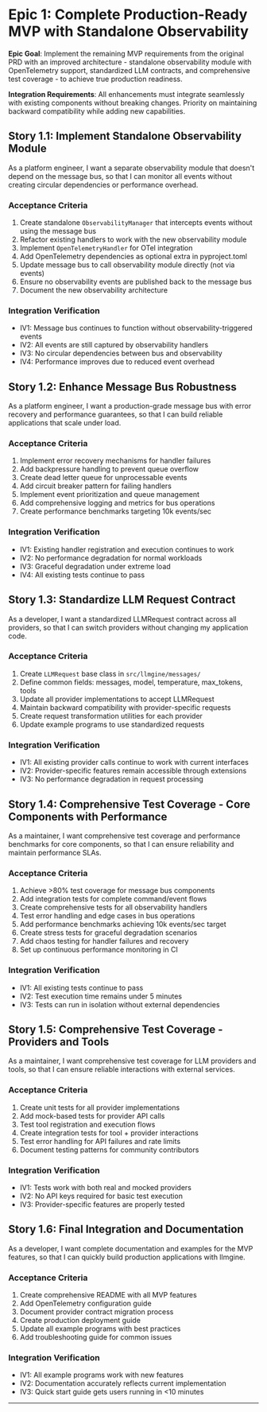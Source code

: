 # Epic 1: Complete Production-Ready MVP with Standalone Observability

**Epic Goal**: Implement the remaining MVP requirements from the original PRD with an improved architecture - standalone observability module with OpenTelemetry support, standardized LLM contracts, and comprehensive test coverage - to achieve true production readiness.

**Integration Requirements**: All enhancements must integrate seamlessly with existing components without breaking changes. Priority on maintaining backward compatibility while adding new capabilities.

## Story 1.1: Implement Standalone Observability Module

As a platform engineer,
I want a separate observability module that doesn't depend on the message bus,
so that I can monitor all events without creating circular dependencies or performance overhead.

### Acceptance Criteria
1. Create standalone `ObservabilityManager` that intercepts events without using the message bus
2. Refactor existing handlers to work with the new observability module
3. Implement `OpenTelemetryHandler` for OTel integration
4. Add OpenTelemetry dependencies as optional extra in pyproject.toml
5. Update message bus to call observability module directly (not via events)
6. Ensure no observability events are published back to the message bus
7. Document the new observability architecture

### Integration Verification
- IV1: Message bus continues to function without observability-triggered events
- IV2: All events are still captured by observability handlers
- IV3: No circular dependencies between bus and observability
- IV4: Performance improves due to reduced event overhead

## Story 1.2: Enhance Message Bus Robustness

As a platform engineer,
I want a production-grade message bus with error recovery and performance guarantees,
so that I can build reliable applications that scale under load.

### Acceptance Criteria
1. Implement error recovery mechanisms for handler failures
2. Add backpressure handling to prevent queue overflow
3. Create dead letter queue for unprocessable events
4. Add circuit breaker pattern for failing handlers
5. Implement event prioritization and queue management
6. Add comprehensive logging and metrics for bus operations
7. Create performance benchmarks targeting 10k events/sec

### Integration Verification
- IV1: Existing handler registration and execution continues to work
- IV2: No performance degradation for normal workloads
- IV3: Graceful degradation under extreme load
- IV4: All existing tests continue to pass

## Story 1.3: Standardize LLM Request Contract

As a developer,
I want a standardized LLMRequest contract across all providers,
so that I can switch providers without changing my application code.

### Acceptance Criteria
1. Create `LLMRequest` base class in `src/llmgine/messages/`
2. Define common fields: messages, model, temperature, max_tokens, tools
3. Update all provider implementations to accept LLMRequest
4. Maintain backward compatibility with provider-specific requests
5. Create request transformation utilities for each provider
6. Update example programs to use standardized requests

### Integration Verification
- IV1: All existing provider calls continue to work with current interfaces
- IV2: Provider-specific features remain accessible through extensions
- IV3: No performance degradation in request processing

## Story 1.4: Comprehensive Test Coverage - Core Components with Performance

As a maintainer,
I want comprehensive test coverage and performance benchmarks for core components,
so that I can ensure reliability and maintain performance SLAs.

### Acceptance Criteria
1. Achieve >80% test coverage for message bus components
2. Add integration tests for complete command/event flows
3. Create comprehensive tests for all observability handlers
4. Test error handling and edge cases in bus operations
5. Add performance benchmarks achieving 10k events/sec target
6. Create stress tests for graceful degradation scenarios
7. Add chaos testing for handler failures and recovery
8. Set up continuous performance monitoring in CI

### Integration Verification
- IV1: All existing tests continue to pass
- IV2: Test execution time remains under 5 minutes
- IV3: Tests can run in isolation without external dependencies

## Story 1.5: Comprehensive Test Coverage - Providers and Tools

As a maintainer,
I want comprehensive test coverage for LLM providers and tools,
so that I can ensure reliable interactions with external services.

### Acceptance Criteria
1. Create unit tests for all provider implementations
2. Add mock-based tests for provider API calls
3. Test tool registration and execution flows
4. Create integration tests for tool + provider interactions
5. Test error handling for API failures and rate limits
6. Document testing patterns for community contributors

### Integration Verification
- IV1: Tests work with both real and mocked providers
- IV2: No API keys required for basic test execution
- IV3: Provider-specific features are properly tested

## Story 1.6: Final Integration and Documentation

As a developer,
I want complete documentation and examples for the MVP features,
so that I can quickly build production applications with llmgine.

### Acceptance Criteria
1. Create comprehensive README with all MVP features
2. Add OpenTelemetry configuration guide
3. Document provider contract migration process
4. Create production deployment guide
5. Update all example programs with best practices
6. Add troubleshooting guide for common issues

### Integration Verification
- IV1: All example programs work with new features
- IV2: Documentation accurately reflects current implementation
- IV3: Quick start guide gets users running in <10 minutes

---
